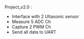Project_v2.0 :
- Interface with 2 Ultasonic sensor 
- Measure 5 ADC Ch
- Capture 2 PWM Ch
- Send all data to UART
